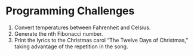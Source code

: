 # Programming Challenges

1. Convert temperatures between Fahrenheit and Celsius.
1. Generate the nth Fibonacci number.
1. Print the lyrics to the Christmas carol “The Twelve Days of Christmas,” taking advantage of the repetition in the song.
